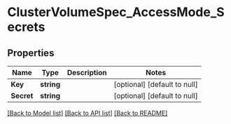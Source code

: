 # ClusterVolumeSpec_AccessMode_Secrets

## Properties
Name | Type | Description | Notes
------------ | ------------- | ------------- | -------------
**Key** | **string** |  | [optional] [default to null]
**Secret** | **string** |  | [optional] [default to null]

[[Back to Model list]](../README.md#documentation-for-models) [[Back to API list]](../README.md#documentation-for-api-endpoints) [[Back to README]](../README.md)


